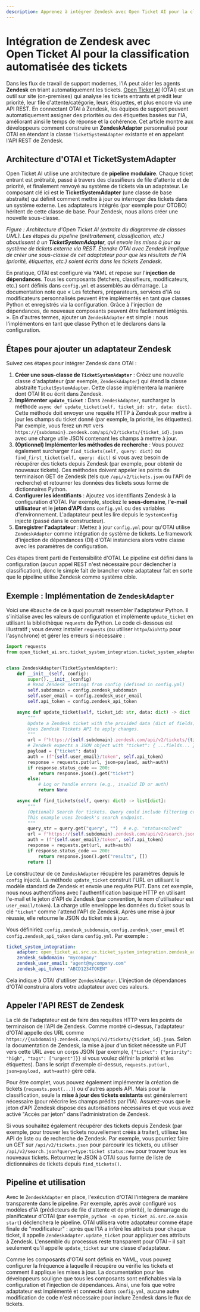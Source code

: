 ```yaml
---
description: Apprenez à intégrer Zendesk avec Open Ticket AI pour la classification automatisée des tickets. Ce guide montre aux développeurs comment créer un adaptateur Python personnalisé pour trier automatiquement les tickets par priorité et par étiquettes en utilisant l'API REST de Zendesk, améliorant ainsi l'efficacité du support.
---
```

# Intégration de Zendesk avec Open Ticket AI pour la classification automatisée des tickets

Dans les flux de travail de support modernes, l'IA peut aider les agents **Zendesk** en triant automatiquement les tickets. [Open Ticket AI](https://ticket-classification.softoft.de) (OTAI) est un outil sur site (on-premises) qui analyse les tickets entrants et prédit leur priorité, leur file d'attente/catégorie, leurs étiquettes, et plus encore via une API REST. En connectant OTAI à Zendesk, les équipes de support peuvent automatiquement assigner des priorités ou des étiquettes basées sur l'IA, améliorant ainsi le temps de réponse et la cohérence. Cet article montre aux développeurs comment construire un **ZendeskAdapter** personnalisé pour OTAI en étendant la classe `TicketSystemAdapter` existante et en appelant l'API REST de Zendesk.

## Architecture d'OTAI et TicketSystemAdapter

Open Ticket AI utilise une architecture de **pipeline modulaire**. Chaque ticket entrant est prétraité, passé à travers des classifieurs de file d'attente et de priorité, et finalement renvoyé au système de tickets via un adaptateur. Le composant clé ici est le **TicketSystemAdapter** (une classe de base abstraite) qui définit comment mettre à jour ou interroger des tickets dans un système externe. Les adaptateurs intégrés (par exemple pour OTOBO) héritent de cette classe de base. Pour Zendesk, nous allons créer une nouvelle sous-classe.

&#x20;*Figure : Architecture d'Open Ticket AI (extraite du diagramme de classes UML). Les étapes du pipeline (prétraitement, classification, etc.) aboutissent à un **TicketSystemAdapter**, qui envoie les mises à jour au système de tickets externe via REST. Étendre OTAI avec Zendesk implique de créer une sous-classe de cet adaptateur pour que les résultats de l'IA (priorité, étiquettes, etc.) soient écrits dans les tickets Zendesk.*

En pratique, OTAI est configuré via YAML et repose sur l'**injection de dépendances**. Tous les composants (fetchers, classifieurs, modificateurs, etc.) sont définis dans `config.yml` et assemblés au démarrage. La documentation note que « Les fetchers, préparateurs, services d'IA ou modificateurs personnalisés peuvent être implémentés en tant que classes Python et enregistrés via la configuration. Grâce à l'injection de dépendances, de nouveaux composants peuvent être facilement intégrés. ». En d'autres termes, ajouter un `ZendeskAdapter` est simple : nous l'implémentons en tant que classe Python et le déclarons dans la configuration.

## Étapes pour ajouter un adaptateur Zendesk

Suivez ces étapes pour intégrer Zendesk dans OTAI :

1.  **Créer une sous-classe de `TicketSystemAdapter`** : Créez une nouvelle classe d'adaptateur (par exemple, `ZendeskAdapter`) qui étend la classe abstraite `TicketSystemAdapter`. Cette classe implémentera la manière dont OTAI lit ou écrit dans Zendesk.
2.  **Implémenter `update_ticket`** : Dans `ZendeskAdapter`, surchargez la méthode `async def update_ticket(self, ticket_id: str, data: dict)`. Cette méthode doit envoyer une requête HTTP à Zendesk pour mettre à jour les champs du ticket donné (par exemple, la priorité, les étiquettes). Par exemple, vous ferez un `PUT` vers `https://{subdomain}.zendesk.com/api/v2/tickets/{ticket_id}.json` avec une charge utile JSON contenant les champs à mettre à jour.
3.  **(Optionnel) Implémenter les méthodes de recherche** : Vous pouvez également surcharger `find_tickets(self, query: dict)` ou `find_first_ticket(self, query: dict)` si vous avez besoin de récupérer des tickets depuis Zendesk (par exemple, pour obtenir de nouveaux tickets). Ces méthodes doivent appeler les points de terminaison GET de Zendesk (tels que `/api/v2/tickets.json` ou l'API de recherche) et retourner les données des tickets sous forme de dictionnaires Python.
4.  **Configurer les identifiants** : Ajoutez vos identifiants Zendesk à la configuration d'OTAI. Par exemple, stockez le **sous-domaine**, l'**e-mail utilisateur** et le **jeton d'API** dans `config.yml` ou des variables d'environnement. L'adaptateur peut les lire depuis le `SystemConfig` injecté (passé dans le constructeur).
5.  **Enregistrer l'adaptateur** : Mettez à jour `config.yml` pour qu'OTAI utilise `ZendeskAdapter` comme intégration de système de tickets. Le framework d'injection de dépendances (DI) d'OTAI instanciera alors votre classe avec les paramètres de configuration.

Ces étapes tirent parti de l'extensibilité d'OTAI. Le pipeline est défini dans la configuration (aucun appel REST n'est nécessaire pour déclencher la classification), donc le simple fait de brancher votre adaptateur fait en sorte que le pipeline utilise Zendesk comme système cible.

## Exemple : Implémentation de `ZendeskAdapter`

Voici une ébauche de ce à quoi pourrait ressembler l'adaptateur Python. Il s'initialise avec les valeurs de configuration et implémente `update_ticket` en utilisant la bibliothèque `requests` de Python. Le code ci-dessous est illustratif ; vous devrez installer `requests` (ou utiliser `httpx`/`aiohttp` pour l'asynchrone) et gérer les erreurs si nécessaire :

```python
import requests
from open_ticket_ai.src.ticket_system_integration.ticket_system_adapter import TicketSystemAdapter


class ZendeskAdapter(TicketSystemAdapter):
    def __init__(self, config):
        super().__init__(config)
        # Read Zendesk settings from config (defined in config.yml)
        self.subdomain = config.zendesk_subdomain
        self.user_email = config.zendesk_user_email
        self.api_token = config.zendesk_api_token

    async def update_ticket(self, ticket_id: str, data: dict) -> dict | None:
        """
        Update a Zendesk ticket with the provided data (dict of fields).
        Uses Zendesk Tickets API to apply changes.
        """
        url = f"https://{self.subdomain}.zendesk.com/api/v2/tickets/{ticket_id}.json"
        # Zendesk expects a JSON object with "ticket": { ...fields... }
        payload = {"ticket": data}
        auth = (f"{self.user_email}/token", self.api_token)
        response = requests.put(url, json=payload, auth=auth)
        if response.status_code == 200:
            return response.json().get("ticket")
        else:
            # Log or handle errors (e.g., invalid ID or auth)
            return None

    async def find_tickets(self, query: dict) -> list[dict]:
        """
        (Optional) Search for tickets. Query could include filtering criteria.
        This example uses Zendesk's search endpoint.
        """
        query_str = query.get("query", "")  # e.g. "status<solved"
        url = f"https://{self.subdomain}.zendesk.com/api/v2/search.json?query={query_str}"
        auth = (f"{self.user_email}/token", self.api_token)
        response = requests.get(url, auth=auth)
        if response.status_code == 200:
            return response.json().get("results", [])
        return []
```

Le constructeur de ce `ZendeskAdapter` récupère les paramètres depuis le `config` injecté. La méthode `update_ticket` construit l'URL en utilisant le modèle standard de Zendesk et envoie une requête PUT. Dans cet exemple, nous nous authentifions avec l'authentification basique HTTP en utilisant l'e-mail et le jeton d'API de Zendesk (par convention, le nom d'utilisateur est `user_email/token`). La charge utile enveloppe les données du ticket sous la clé `"ticket"` comme l'attend l'API de Zendesk. Après une mise à jour réussie, elle retourne le JSON du ticket mis à jour.

Vous définiriez `config.zendesk_subdomain`, `config.zendesk_user_email` et `config.zendesk_api_token` dans `config.yml`. Par exemple :

```yaml
ticket_system_integration:
    adapter: open_ticket_ai.src.ce.ticket_system_integration.zendesk_adapter.ZendeskAdapter
    zendesk_subdomain: "mycompany"
    zendesk_user_email: "agent@mycompany.com"
    zendesk_api_token: "ABCD1234TOKEN"
```

Cela indique à OTAI d'utiliser `ZendeskAdapter`. L'injection de dépendances d'OTAI construira alors votre adaptateur avec ces valeurs.

## Appeler l'API REST de Zendesk

La clé de l'adaptateur est de faire des requêtes HTTP vers les points de terminaison de l'API de Zendesk. Comme montré ci-dessus, l'adaptateur d'OTAI appelle des URL comme `https://{subdomain}.zendesk.com/api/v2/tickets/{ticket_id}.json`. Selon la documentation de Zendesk, la mise à jour d'un ticket nécessite un PUT vers cette URL avec un corps JSON (par exemple, `{"ticket": {"priority": "high", "tags": ["urgent"]}}` si vous voulez définir la priorité et les étiquettes). Dans le script d'exemple ci-dessus, `requests.put(url, json=payload, auth=auth)` gère cela.

Pour être complet, vous pouvez également implémenter la création de tickets (`requests.post(...)`) ou d'autres appels API. Mais pour la classification, seule la **mise à jour des tickets existants** est généralement nécessaire (pour réécrire les champs prédits par l'IA). Assurez-vous que le jeton d'API Zendesk dispose des autorisations nécessaires et que vous avez activé "Accès par jeton" dans l'administration de Zendesk.

Si vous souhaitez également récupérer des tickets depuis Zendesk (par exemple, pour trouver les tickets nouvellement créés à traiter), utilisez les API de liste ou de recherche de Zendesk. Par exemple, vous pourriez faire un GET sur `/api/v2/tickets.json` pour parcourir les tickets, ou utiliser `/api/v2/search.json?query=type:ticket status:new` pour trouver tous les nouveaux tickets. Retournez le JSON à OTAI sous forme de liste de dictionnaires de tickets depuis `find_tickets()`.

## Pipeline et utilisation

Avec le `ZendeskAdapter` en place, l'exécution d'OTAI l'intégrera de manière transparente dans le pipeline. Par exemple, après avoir configuré vos modèles d'IA (prédicteurs de file d'attente et de priorité), le démarrage du planificateur d'OTAI (par exemple, `python -m open_ticket_ai.src.ce.main start`) déclenchera le pipeline. OTAI utilisera votre adaptateur comme étape finale de "modificateur" : après que l'IA a inféré les attributs pour chaque ticket, il appelle `ZendeskAdapter.update_ticket` pour appliquer ces attributs à Zendesk. L'ensemble du processus reste transparent pour OTAI – il sait seulement qu'il appelle `update_ticket` sur une classe d'adaptateur.

Comme les composants d'OTAI sont définis en YAML, vous pouvez configurer la fréquence à laquelle il récupère ou vérifie les tickets et comment il applique les mises à jour. La documentation pour les développeurs souligne que tous les composants sont enfichables via la configuration et l'injection de dépendances. Ainsi, une fois que votre adaptateur est implémenté et connecté dans `config.yml`, aucune autre modification de code n'est nécessaire pour inclure Zendesk dans le flux de tickets.